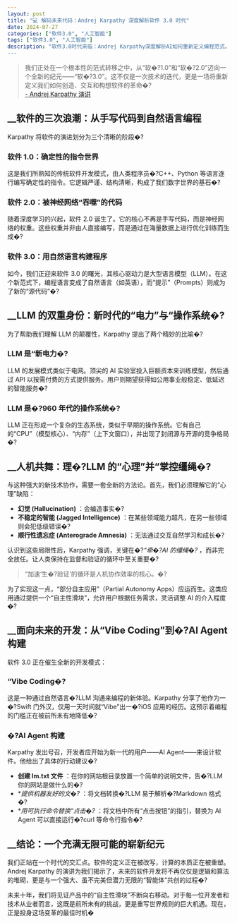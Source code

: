 ```yaml
---
layout: post
title: "💻 解码未来代码：Andrej Karpathy 深度解析软件 3.0 时代"
date: 2024-07-27
categories: ["软件3.0", "人工智能"]
tags: ["软件3.0", "人工智能"]
description: "软件3.0时代来临：Andrej Karpathy深度解析AI如何重新定义编程范式。从传统编程到神经网络，从代码逻辑到数据驱动，探索软件开发的革命性变革”
---
```


> 我们正处在一个根本性的范式转移之中，从“软�?1.0”和“软�?2.0”迈向一个全新的纪元——“软�?3.0”。这不仅是一次技术的迭代，更是一场将重新定义我们如何创造、交互和构想软件的革命�?  
>  [\- Andrej Karpathy 演讲](https://www.youtube.com/watch?v=LCEmiRjPEtQ)

## __软件的三次浪潮：从手写代码到自然语言编程

Karpathy 将软件的演进划分为三个清晰的阶段�?

### 软件 1.0：确定性的指令世界

这是我们所熟知的传统软件开发模式，由人类程序员�?C++、Python 等语言逐行编写确定性的指令。它逻辑严谨、结构清晰，构成了我们数字世界的基石�?

### 软件 2.0：被神经网络“吞噬”的代码

随着深度学习的兴起，软件 2.0 诞生了。它的核心不再是手写代码，而是神经网络的权重。这些权重并非由人直接编写，而是通过在海量数据上进行优化训练而生成�?

### 软件 3.0：用自然语言构建程序

如今，我们正迎来软件 3.0 的曙光，其核心驱动力是大型语言模型（LLM）。在这个新范式下，编程语言变成了自然语言（如英语），而“提示”（Prompts）则成为了新的“源代码”�?

## __LLM 的双重身份：新时代的“电力”与“操作系统�?

为了帮助我们理解 LLM 的颠覆性，Karpathy 提出了两个精妙的比喻�?

### LLM 是“新电力�?

LLM 的发展模式类似于电网。顶尖的 AI 实验室投入巨额资本来训练模型，然后通过 API 以按需付费的方式提供服务。用户则期望获得如公用事业般稳定、低延迟的智能服务�?

### LLM 是�?960 年代的操作系统�?

LLM 正在形成一个复杂的生态系统，类似于早期的操作系统。它有自己的“CPU”（模型核心）、“内存”（上下文窗口），并出现了封闭源与开源的竞争格局�?

## __人机共舞：理�?LLM 的“心理”并“掌控缰绳�?

与这种强大的新技术协作，需要一套全新的方法论。首先，我们必须理解它的“心理”缺陷：

  * **幻觉 (Hallucination)** ：会编造事实�?
  * **不稳定的智能 (Jagged Intelligence)** ：在某些领域能力超凡，在另一些领域则会犯低级错误�?
  * **顺行性遗忘症 (Anterograde Amnesia)** ：无法通过交互自然学习和成长�?

认识到这些局限性后，Karpathy 强调，关键在�?*“牵�?AI 的缰绳�?* ，而非完全放任。让人类保持在监督和验证的循环中至关重要�?

> “加速‘生�?验证’的循环是人机协作效率的核心。�?

为了实现这一点，“部分自主应用”（Partial Autonomy Apps）应运而生。这类应用通过提供一个“自主性滑块”，允许用户根据任务需求，灵活调整 AI 的介入程度�?

## __面向未来的开发：从“Vibe Coding”到�?AI Agent 构建

软件 3.0 正在催生全新的开发模式：

### “Vibe Coding�?

这是一种通过自然语言�?LLM 沟通来编程的新体验。Karpathy 分享了他作为一�?Swift 门外汉，仅用一天时间就“Vibe”出一�?iOS 应用的经历。这预示着编程的门槛正在被前所未有地降低�?

### �?AI Agent 构建

Karpathy 发出号召，开发者应开始为新一代的用户——AI Agent——来设计软件。他给出了具体的行动建议�?

  * **创建 lm.txt 文件** ：在你的网站根目录放置一个简单的说明文件，告�?LLM 你的网站是做什么的�?
  * **提供机器友好的文�?* ：将文档转换�?LLM 易于解析�?Markdown 格式�?
  * **用可执行命令替换“点击�?* ：将文档中所有“点击按钮”的指引，替换为 AI Agent 可以直接运行�?curl 等命令行指令�?

## __结论：一个充满无限可能的崭新纪元

我们正站在一个时代的交汇点。软件的定义正在被改写，计算的本质正在被重塑。Andrej Karpathy 的演讲为我们揭示了，未来的软件开发将不再仅仅是逻辑和算法的堆砌，更是与一个强大、虽不完美但潜力无限的“智能体”共创的过程�?

未来十年，我们将见证产品中的“自主性滑块”不断向右移动。对于每一位开发者和技术从业者而言，这既是前所未有的挑战，更是重写世界规则的巨大机遇。现在，正是投身这场变革的最佳时机�
